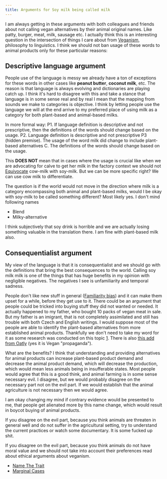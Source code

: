 ```yaml
---
title: Arguments for Soy milk being called milk
---
```

I am always getting in these arguments with both colleagues and friends about not calling vegan alternatives by their animal original names. Like patty, burger, meat, milk, sausage etc. I actually think this is an interesting question in the intersection of things I care about from [Veganism](veganism.md), philosophy to linguistics. I think we should not ban usage of these words to animal products only for these particular reasons:

## Descriptive language argument

People use of the language is messy we already have a ton of exceptions for these words in other cases like **peanut butter**, **coconut milk**, etc. The reason is that language is always evolving and dictionaries are playing catch up. I think it's hard to disagree with this and take a stance that language is in some sense real and by real I mean that the mapping from sounds we make to categories is objective. I think by letting people use the language we will at the end arrive to my preferred place of using milk as a category for both plant-based and animal-based milks.

In more formal way:
P1. If language definition is descriptive and not prescriptive, then the definitions of the words should change based on the usage.
P2. Language definition is descriptive and not prescriptive
P3 (hidden premise). The usage of the word milk did change to include plant-based alternatives
C. The definitions of the words should change based on the usage.

This **DOES NOT** mean that in cases where the usage is crucial like when we are advocating for calve to get her milk in the factory context we should not [Equivocate](equivocate.md) cow-milk with soy-milk. But we can be more specific right? We can use cow milk to differentiate.

The question is if the world would not move in the direction where milk is a category encompassing both animal and plant-based milks, would I be okay with soy-milk to be called something different? Most likely yes. I don't mind following names

* Blend
* Milky-alternative

I think subjectively that soy drink is horrible and we are actually losing something valuable in the translation there. I am fine with plant-based milk also.

## Consequentialist argument

My view of the language is that it is consequentialist and we should go with the definitions that bring the best consequences to the world. Calling soy milk milk is one of the things that has huge benefits in my opinion with negligible negatives. The negatives I see is unfamiliarity and temporal sadness. 

People don't like new stuff in general ([Familiarity bias](familiarity-bias.md)) and it can make them upset for a while, before they get use to it. There could be an argument that people could be tricked into buying stuff they did not wanted or needed. It actually happened to my father, who bought 10 packs of vegan meat in sale. But my father is an imigrant, that is not completely assimilated and still has trouble with both Czech and English writings. I would suppose most of the people are able to identify the plant-based alternatives from more established animal products. Thankfully we don't need to take my word for it as some research was conducted on this topic [1](https://www.sciencedirect.com/science/article/pii/S0950329323000794). There is also [this add from Oatly](https://www.youtube.com/watch?v=_WMGDldA9pw) (yes it is Vegan "propaganda").

What are the benefits? I think that understanding and providing alternatives for animal products can increase plant-based product demand and decrease the animal product demand, which will decrease the production, which would mean less animals being in insufferable states. Most people would agree that this is a good think, and animal farming is in some sense necessary evil. I disagree, but we would probably disagree on the necessary part not on the evil part. If we would establish that the animal agriculture is not necessary then we would agree.

I am okay changing my mind if contrary evidence would be presented to me, that people get alienated more by this name change, which would result in boycot buying of animal products.

If you disagree on the evil part, because you think animals are threaten in general well and do not suffer in the agricultural setting, try to understand the current practices or watch some documentary. It is some fucked up shit.

If you disagree on the evil part, because you think animals do not have moral value and we should not take into account their preferences read about ethical arguments about veganism.

* [Name The Trait](name-the-trait.md)
* [Marginal Cases](None)